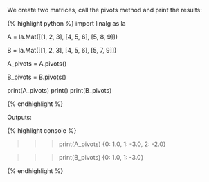 <div style="text-align: justify">
<p>We create two matrices, call the pivots method and print the results:</p>
</div>

{% highlight python %}
import linalg as la

A = la.Mat([[1, 2, 3],
         [4, 5, 6],
         [5, 8, 9]])

B = la.Mat([[1, 2, 3],
         [4, 5, 6],
         [5, 7, 9]])

A_pivots = A.pivots()

B_pivots = B.pivots()

print(A_pivots)
print()
print(B_pivots)

{% endhighlight %}

Outputs:

{% highlight console %}

>>> print(A_pivots)
{0: 1.0, 1: -3.0, 2: -2.0}

>>> print(B_pivots)
{0: 1.0, 1: -3.0}

{% endhighlight %}
